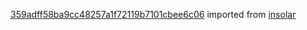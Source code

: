 [359adff58ba9cc48257a1f72119b7101cbee6c06](https://github.com/insolar/insolar/commit/359adff58ba9cc48257a1f72119b7101cbee6c06) imported from [insolar](https://github.com/insolar/insolar)
